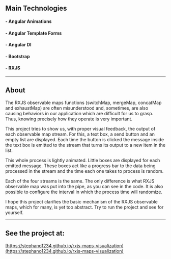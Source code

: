 ## Main Technologies
#### - Angular Animations
#### - Angular Template Forms
#### - Angular DI
#### - Bootstrap
#### - RXJS
***
## About
The RXJS observable maps functions (switchMap, mergeMap, concatMap and exhaustMap) are often misunderstood and, sometimes, are also causing behaviors in our application which are difficult for us to grasp. Thus, knowing precisely how they operate is very important.

This project tries to show us, with proper visual feedback, the output of each observable map stream. For this, a text box, a send button and an empty list are displayed. Each time the button is clicked the message inside the text box is emitted to the stream that turns its output to a new item in the list.

This whole process is lightly animated. Little boxes are displayed for each emitted message. These boxes act like a progress bar to the data being processed in the stream and the time each one takes to process is random.

Each of the four streams is the same. The only difference is what RXJS observable map was put into the pipe, as you can see in the code. It is also possible to configure the interval in which the process time will randomize.

I hope this project clarifies the basic mechanism of the RXJS observable maps, which for many, is yet too abstract. Try to run the project and see for yourself.
***
## See the project at:
[https://stephano1234.github.io/rxjs-maps-visualization](https://stephano1234.github.io/rxjs-maps-visualization)
